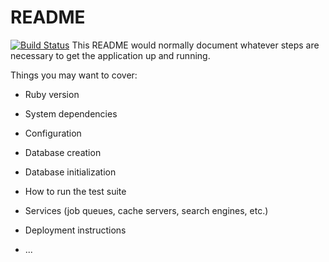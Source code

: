 # README
[![Build Status](https://travis-ci.org/mendozabree/mydiary-rails.svg?branch=develop)](https://travis-ci.org/mendozabree/mydiary-rails)
This README would normally document whatever steps are necessary to get the
application up and running.

Things you may want to cover:

* Ruby version

* System dependencies

* Configuration

* Database creation

* Database initialization

* How to run the test suite

* Services (job queues, cache servers, search engines, etc.)

* Deployment instructions

* ...
